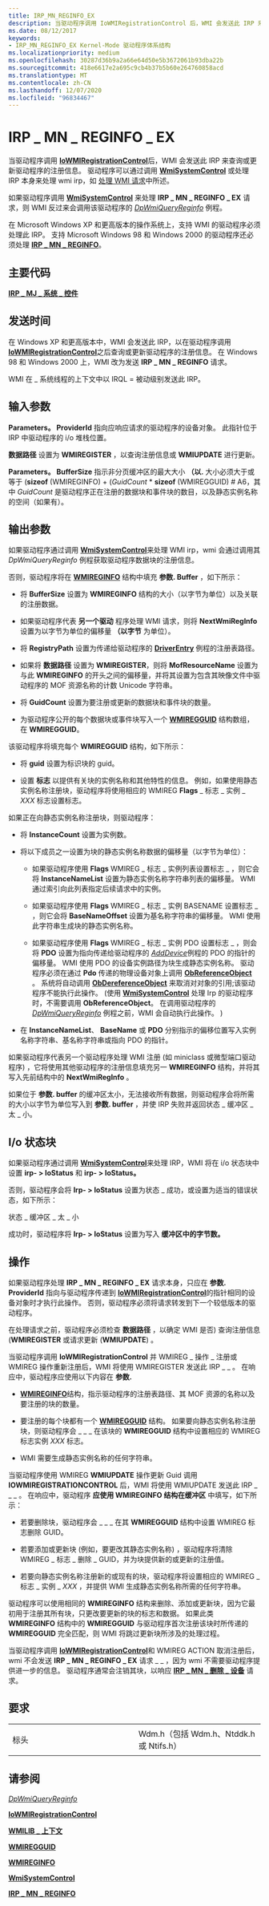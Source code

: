 ```yaml
---
title: IRP_MN_REGINFO_EX
description: 当驱动程序调用 IoWMIRegistrationControl 后，WMI 会发送此 IRP 来查询或更新驱动程序的注册信息。
ms.date: 08/12/2017
keywords:
- IRP_MN_REGINFO_EX Kernel-Mode 驱动程序体系结构
ms.localizationpriority: medium
ms.openlocfilehash: 30287d36b9a2a66e64d50e5b3672061b93dba22b
ms.sourcegitcommit: 418e6617e2a695c9cb4b37b5b60e264760858acd
ms.translationtype: MT
ms.contentlocale: zh-CN
ms.lasthandoff: 12/07/2020
ms.locfileid: "96834467"
---
```

# <a name="irp_mn_reginfo_ex"></a>IRP \_ MN \_ REGINFO \_ EX


当驱动程序调用 [**IoWMIRegistrationControl**](/windows-hardware/drivers/ddi/wdm/nf-wdm-iowmiregistrationcontrol)后，WMI 会发送此 IRP 来查询或更新驱动程序的注册信息。 驱动程序可以通过调用 [**WmiSystemControl**](/windows-hardware/drivers/ddi/wmilib/nf-wmilib-wmisystemcontrol) 或处理 IRP 本身来处理 wmi irp，如 [处理 WMI 请求](./handling-wmi-requests.md)中所述。

如果驱动程序调用 [**WmiSystemControl**](/windows-hardware/drivers/ddi/wmilib/nf-wmilib-wmisystemcontrol) 来处理 **IRP \_ MN \_ REGINFO \_ EX** 请求，则 WMI 反过来会调用该驱动程序的 [*DpWmiQueryReginfo*](/windows-hardware/drivers/ddi/wmilib/nc-wmilib-wmi_query_reginfo_callback) 例程。

在 Microsoft Windows XP 和更高版本的操作系统上，支持 WMI 的驱动程序必须处理此 IRP。 支持 Microsoft Windows 98 和 Windows 2000 的驱动程序还必须处理 [**IRP \_ MN \_ REGINFO**](irp-mn-reginfo.md)。

<a name="major-code"></a>主要代码
----------

[**IRP \_ MJ \_ 系统 \_ 控件**](irp-mj-system-control.md)

<a name="when-sent"></a>发送时间
---------

在 Windows XP 和更高版本中，WMI 会发送此 IRP，以在驱动程序调用 [**IoWMIRegistrationControl**](/windows-hardware/drivers/ddi/wdm/nf-wdm-iowmiregistrationcontrol)之后查询或更新驱动程序的注册信息。 在 Windows 98 和 Windows 2000 上，WMI 改为发送 **IRP \_ MN \_ REGINFO** 请求。

WMI 在 \_ 系统线程的上下文中以 IRQL = 被动级别发送此 IRP。

## <a name="input-parameters"></a>输入参数


**Parameters。 ProviderId** 指向应响应请求的驱动程序的设备对象。 此指针位于 IRP 中驱动程序的 i/o 堆栈位置。

**数据路径** 设置为 **WMIREGISTER** ，以查询注册信息或 **WMIUPDATE** 进行更新。

**Parameters。 BufferSize** 指示非分页缓冲区的最大大小 **（以.** 大小必须大于或等于 (**sizeof** (WMIREGINFO) + (*GuidCount* \* **sizeof** (WMIREGGUID) # A6，其中 *GuidCount* 是驱动程序正在注册的数据块和事件块的数目，以及静态实例名称的空间（如果有）。

## <a name="output-parameters"></a>输出参数


如果驱动程序通过调用 [**WmiSystemControl**](/windows-hardware/drivers/ddi/wmilib/nf-wmilib-wmisystemcontrol)来处理 WMI irp，wmi 会通过调用其 *DpWmiQueryReginfo* 例程获取驱动程序数据块的注册信息。

否则，驱动程序将在 [**WMIREGINFO**](/windows-hardware/drivers/ddi/wmistr/ns-wmistr-wmireginfow) 结构中填充 **参数. Buffer** ，如下所示：

-   将 **BufferSize** 设置为 **WMIREGINFO** 结构的大小（以字节为单位）以及关联的注册数据。

-   如果驱动程序代表 **另一个驱动** 程序处理 WMI 请求，则将 **NextWmiRegInfo** 设置为以字节为单位的偏移量 **（以字节** 为单位）。

-   将 **RegistryPath** 设置为传递给驱动程序的 [**DriverEntry**](/windows-hardware/drivers/ddi/wdm/nc-wdm-driver_initialize) 例程的注册表路径。

-   如果将 **数据路径** 设置为 **WMIREGISTER**，则将 **MofResourceName** 设置为与此 **WMIREGINFO** 的开头之间的偏移量，并将其设置为包含其映像文件中驱动程序的 MOF 资源名称的计数 Unicode 字符串。

-   将 **GuidCount** 设置为要注册或更新的数据块和事件块的数量。

-   为驱动程序公开的每个数据块或事件块写入一个 [**WMIREGGUID**](/windows-hardware/drivers/ddi/wmistr/ns-wmistr-wmiregguidw) 结构数组，在 **WMIREGGUID**。

该驱动程序将填充每个 **WMIREGGUID** 结构，如下所示：

-   将 **guid** 设置为标识块的 guid。

-   设置 **标志** 以提供有关块的实例名称和其他特性的信息。 例如，如果使用静态实例名称注册块，驱动程序将使用相应的 WMIREG **Flags** \_ 标志 \_ 实例 \_ *XXX* 标志设置标志。

如果正在向静态实例名称注册块，则驱动程序：

-   将 **InstanceCount** 设置为实例数。

-   将以下成员之一设置为块的静态实例名称数据的偏移量（以字节为单位）：

    -   如果驱动程序使用 **Flags** WMIREG \_ 标志 \_ 实例列表设置标志 \_ ，则它会将 **InstanceNameList** 设置为静态实例名称字符串列表的偏移量。 WMI 通过索引向此列表指定后续请求中的实例。

    -   如果驱动程序使用 **Flags** WMIREG \_ 标志 \_ 实例 BASENAME 设置标志 \_ ，则它会将 **BaseNameOffset** 设置为基名称字符串的偏移量。 WMI 使用此字符串生成块的静态实例名称。

    -   如果驱动程序使用 **Flags** WMIREG \_ 标志 \_ 实例 PDO 设置标志 \_ ，则会将 **PDO** 设置为指向传递给驱动程序的 [*AddDevice*](/windows-hardware/drivers/ddi/wdm/nc-wdm-driver_add_device)例程的 PDO 的指针的偏移量。 WMI 使用 PDO 的设备实例路径为块生成静态实例名称。 驱动程序必须在通过 **Pdo** 传递的物理设备对象上调用 [**ObReferenceObject**](/windows-hardware/drivers/ddi/wdm/nf-wdm-obfreferenceobject) 。 系统将自动调用 [**ObDereferenceObject**](/windows-hardware/drivers/ddi/wdm/nf-wdm-obdereferenceobject) 来取消对对象的引用;该驱动程序不能执行此操作。  (使用 [**WmiSystemControl**](/windows-hardware/drivers/ddi/wmilib/nf-wmilib-wmisystemcontrol) 处理 Irp 的驱动程序时，不需要调用 **ObReferenceObject**。 在调用驱动程序的 [*DpWmiQueryReginfo*](/windows-hardware/drivers/ddi/wmilib/nc-wmilib-wmi_query_reginfo_callback) 例程之前，WMI 会自动执行此操作。 ) 

-   在 **InstanceNameList**、 **BaseName** 或 **PDO** 分别指示的偏移位置写入实例名称字符串、基名称字符串或指向 PDO 的指针。

如果驱动程序代表另一个驱动程序处理 WMI 注册 (如 miniclass 或微型端口驱动程序) ，它将使用其他驱动程序的注册信息填充另一 **WMIREGINFO** 结构，并将其写入先前结构中的 **NextWmiRegInfo** 。

如果位于 **参数. buffer** 的缓冲区太小，无法接收所有数据，则驱动程序会将所需的大小以字节为单位写入到 **参数. buffer** ，并使 IRP 失败并返回状态 \_ 缓冲区 \_ 太 \_ 小。

## <a name="io-status-block"></a>I/o 状态块


如果驱动程序通过调用 [**WmiSystemControl**](/windows-hardware/drivers/ddi/wmilib/nf-wmilib-wmisystemcontrol)来处理 IRP，WMI 将在 i/o 状态块中设置 **irp- &gt; IoStatus** 和 **irp- &gt; IoStatus。**

否则，驱动程序会将 **Irp- &gt; IoStatus** 设置为状态 \_ 成功，或设置为适当的错误状态，如下所示：

状态 \_ 缓冲区 \_ 太 \_ 小

成功时，驱动程序将 **Irp- &gt; IoStatus** 设置为写入 **缓冲区中的字节数。**

<a name="operation"></a>操作
---------

如果驱动程序处理 **IRP \_ MN \_ REGINFO \_ EX** 请求本身，只应在 **参数. ProviderId** 指向与驱动程序传递到 [**IoWMIRegistrationControl**](/windows-hardware/drivers/ddi/wdm/nf-wdm-iowmiregistrationcontrol)的指针相同的设备对象时才执行此操作。 否则，驱动程序必须将请求转发到下一个较低版本的驱动程序。

在处理请求之前，驱动程序必须检查 **数据路径** ，以确定 WMI 是否) 查询注册信息 (**WMIREGISTER** 或请求更新 (**WMIUPDATE**) 。

当驱动程序调用 **IoWMIRegistrationControl** 并 WMIREG \_ 操作 \_ 注册或 WMIREG 操作重新注册后，WMI 将使用 WMIREGISTER 发送此 IRP \_ \_ 。 在响应中，驱动程序应使用以下内容在 **参数.**

-   [**WMIREGINFO**](/windows-hardware/drivers/ddi/wmistr/ns-wmistr-wmireginfow)结构，指示驱动程序的注册表路径、其 MOF 资源的名称以及要注册的块的数量。

-   要注册的每个块都有一个 [**WMIREGGUID**](/windows-hardware/drivers/ddi/wmistr/ns-wmistr-wmiregguidw) 结构。 如果要向静态实例名称注册块，则驱动程序会 \_ \_ \_ 在该块的 **WMIREGGUID** 结构中设置相应的 WMIREG 标志实例 *XXX* 标志。

-   WMI 需要生成静态实例名称的任何字符串。

当驱动程序使用 WMIREG **WMIUPDATE** 操作更新 Guid 调用 **IOWMIREGISTRATIONCONTROL** 后，WMI 将使用 WMIUPDATE 发送此 IRP \_ \_ \_ 。 在响应中，驱动程序 **应使用 WMIREGINFO 结构在缓冲区** 中填写，如下所示：

-   若要删除块，驱动程序会 \_ \_ \_ 在其 **WMIREGGUID** 结构中设置 WMIREG 标志删除 GUID。

-   若要添加或更新块 (例如，要更改其静态实例名称) ，驱动程序将清除 WMIREG \_ 标志 \_ 删除 \_ GUID，并为块提供新的或更新的注册值。

-   若要向静态实例名称注册新的或现有的块，驱动程序将设置相应的 WMIREG \_ 标志 \_ 实例 \_ *XXX* ，并提供 WMI 生成静态实例名称所需的任何字符串。

驱动程序可以使用相同的 **WMIREGINFO** 结构来删除、添加或更新块，因为它最初用于注册其所有块，只更改要更新的块的标志和数据。 如果此类 **WMIREGINFO** 结构中的 **WMIREGGUID** 与驱动程序首次注册该块时所传递的 **WMIREGGUID** 完全匹配，则 WMI 将跳过更新块所涉及的处理过程。

当驱动程序调用 [**IoWMIRegistrationControl**](/windows-hardware/drivers/ddi/wdm/nf-wdm-iowmiregistrationcontrol)和 WMIREG ACTION 取消注册后，wmi 不会发送 **IRP \_ MN \_ REGINFO \_ EX** 请求 \_ \_ ，因为 wmi 不需要驱动程序提供进一步的信息。 驱动程序通常会注销其块，以响应 [**IRP \_ MN \_ 删除 \_ 设备**](irp-mn-remove-device.md) 请求。

<a name="requirements"></a>要求
------------

<table>
<colgroup>
<col width="50%" />
<col width="50%" />
</colgroup>
<tbody>
<tr class="odd">
<td><p>标头</p></td>
<td>Wdm.h（包括 Wdm.h、Ntddk.h 或 Ntifs.h）</td>
</tr>
</tbody>
</table>

## <a name="see-also"></a>请参阅


[*DpWmiQueryReginfo*](/windows-hardware/drivers/ddi/wmilib/nc-wmilib-wmi_query_reginfo_callback)

[**IoWMIRegistrationControl**](/windows-hardware/drivers/ddi/wdm/nf-wdm-iowmiregistrationcontrol)

[**WMILIB \_ 上下文**](/windows-hardware/drivers/ddi/wmilib/ns-wmilib-_wmilib_context)

[**WMIREGGUID**](/windows-hardware/drivers/ddi/wmistr/ns-wmistr-wmiregguidw)

[**WMIREGINFO**](/windows-hardware/drivers/ddi/wmistr/ns-wmistr-wmireginfow)

[**WmiSystemControl**](/windows-hardware/drivers/ddi/wmilib/nf-wmilib-wmisystemcontrol)

[**IRP \_ MN \_ REGINFO**](irp-mn-reginfo.md)

 

